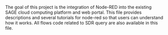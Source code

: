 The goal of this project is the integration of Node-RED into the existing SAGE cloud computing platform and web portal. This file provides descriptions and several tutorials for node-red so that users can understand how it works. All flows code related to SDR query are also available in this file.
